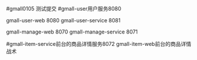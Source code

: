 #gmall0105 测试提交
#gmall-user用户服务8080

gmall-user-web 8080
gmall-user-service 8081

gmall-manage-web 8070
gmall-manage-service 8071

#gmall-item-service前台的商品详情服务8072
gmall-item-web前台的商品详情战术

